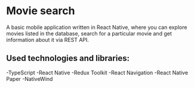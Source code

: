# Movie search
A basic mobile application written in React Native, where you can 
explore movies listed in the database, search for a particular movie and get 
information about it via REST API.  

## Used technologies and libraries: 
-TypeScript
-React Native
-Redux Toolkit
-React Navigation
-React Native Paper
-NativeWind
